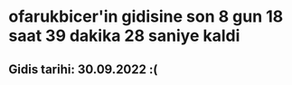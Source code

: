 # ofarukbicer'in gidisine son 8 gun 18 saat 39 dakika 28 saniye kaldi

## Gidis tarihi: 30.09.2022 :(